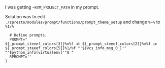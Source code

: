 I was getting `~RVM_PROJECT_PATH` in my prompt.

Solution was to edit `./zprezto/modules/prompt/functions/prompt_theme_setup` and change `%~%` to `%1/%`

```
  # Define prompts.
  PROMPT="
${_prompt_steeef_colors[3]}%n%f at ${_prompt_steeef_colors[2]}%m%f in ${_prompt_steeef_colors[5]}%1/%f "'${vcs_info_msg_0_}'"
"'$python_info[virtualenv]'"$ "
  RPROMPT=''
}
```
